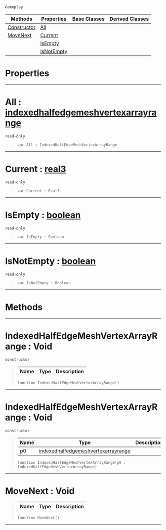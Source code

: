  `Gameplay`

|Methods|Properties|Base Classes|Derived Classes|
|---|---|---|---|
|[ Constructor](indexedhalfedgemeshvertexarrayrange.md#indexedhalfedgemeshverte)|[ All](indexedhalfedgemeshvertexarrayrange.md#all-zilch-engine-document)| | |
|[ MoveNext](indexedhalfedgemeshvertexarrayrange.md#movenext-void)|[ Current](indexedhalfedgemeshvertexarrayrange.md#current-zilch-engine-docu)| | |
| |[ IsEmpty](indexedhalfedgemeshvertexarrayrange.md#isempty-zilch-engine-docu)| | |
| |[ IsNotEmpty](indexedhalfedgemeshvertexarrayrange.md#isnotempty-zilch-engine-d)| | |


 #  Properties


---  
 #  All : [indexedhalfedgemeshvertexarrayrange](indexedhalfedgemeshvertexarrayrange.md)

 `read-only`

> 
> ```TS:Nada
> var All : IndexedHalfEdgeMeshVertexArrayRange


---  
 #  Current : [real3](../nada_base_types/real3.md)

 `read-only`

> 
> ```TS:Nada
> var Current : Real3


---  
 #  IsEmpty : [boolean](../nada_base_types/boolean.md)

 `read-only`

> 
> ```TS:Nada
> var IsEmpty : Boolean


---  
 #  IsNotEmpty : [boolean](../nada_base_types/boolean.md)

 `read-only`

> 
> ```TS:Nada
> var IsNotEmpty : Boolean


---  
 #  Methods


---  
 #  IndexedHalfEdgeMeshVertexArrayRange : Void

 `constructor`

> 
> |Name|Type|Description|
> |---|---|---|
> ```TS:Nada
> function IndexedHalfEdgeMeshVertexArrayRange()
> ``` 


---  
 #  IndexedHalfEdgeMeshVertexArrayRange : Void

 `constructor`

> 
> |Name|Type|Description|
> |---|---|---|
> |p0|[indexedhalfedgemeshvertexarrayrange](indexedhalfedgemeshvertexarrayrange.md)| |
> ```TS:Nada
> function IndexedHalfEdgeMeshVertexArrayRange(p0 : IndexedHalfEdgeMeshVertexArrayRange)
> ``` 


---  
 #  MoveNext : Void

> 
> |Name|Type|Description|
> |---|---|---|
> ```TS:Nada
> function MoveNext()
> ``` 


---  
 

 